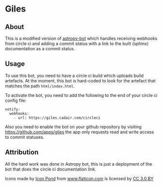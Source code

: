 # Giles

## About


This is a modified version of
[astropy-bot](https://github.com/astropy/astropy-bot) which handles receiving
webhooks from circle ci and adding a commit status with a link to the built
(sphinx) documentation as a commit status.


## Usage

To use this bot, you need to have a circle ci build which uploads build
artefacts. At the moment, this bot is hard-coded to look for the artefact that
matches the path `html/index.html`.

To activate the bot, you need to add the following to the end of your circle ci config file:

```
notify:
  webhooks:
    - url: https://giles.cadair.com/circleci
```

Also you need to enable the bot on your github repository by visiting
https://github.com/apps/giles the app only requests read and write access to
commit statuses.


## Attribution

All the hard work was done in Astropy bot, this is just a deployment of the bot
that does the circle ci documentation link.

<div>Icons made by <a href="https://www.flaticon.com/authors/popcorns-arts"
title="Icon Pond">Icon Pond</a> from <a href="https://www.flaticon.com/"
title="Flaticon">www.flaticon.com</a> is licensed by <a
href="http://creativecommons.org/licenses/by/3.0/" title="Creative Commons BY
3.0" target="_blank">CC 3.0 BY</a></div>

